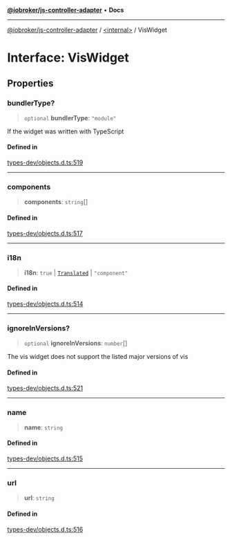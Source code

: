 [**@iobroker/js-controller-adapter**](../../README.md) • **Docs**

***

[@iobroker/js-controller-adapter](../../globals.md) / [\<internal\>](../README.md) / VisWidget

# Interface: VisWidget

## Properties

### bundlerType?

> `optional` **bundlerType**: `"module"`

If the widget was written with TypeScript

#### Defined in

[types-dev/objects.d.ts:519](https://github.com/ioBroker/ioBroker.js-controller/blob/8ad7f66ced81c171aa99d76496fa607acde05189/packages/types-dev/objects.d.ts#L519)

***

### components

> **components**: `string`[]

#### Defined in

[types-dev/objects.d.ts:517](https://github.com/ioBroker/ioBroker.js-controller/blob/8ad7f66ced81c171aa99d76496fa607acde05189/packages/types-dev/objects.d.ts#L517)

***

### i18n

> **i18n**: `true` \| [`Translated`](../type-aliases/Translated.md) \| `"component"`

#### Defined in

[types-dev/objects.d.ts:514](https://github.com/ioBroker/ioBroker.js-controller/blob/8ad7f66ced81c171aa99d76496fa607acde05189/packages/types-dev/objects.d.ts#L514)

***

### ignoreInVersions?

> `optional` **ignoreInVersions**: `number`[]

The vis widget does not support the listed major versions of vis

#### Defined in

[types-dev/objects.d.ts:521](https://github.com/ioBroker/ioBroker.js-controller/blob/8ad7f66ced81c171aa99d76496fa607acde05189/packages/types-dev/objects.d.ts#L521)

***

### name

> **name**: `string`

#### Defined in

[types-dev/objects.d.ts:515](https://github.com/ioBroker/ioBroker.js-controller/blob/8ad7f66ced81c171aa99d76496fa607acde05189/packages/types-dev/objects.d.ts#L515)

***

### url

> **url**: `string`

#### Defined in

[types-dev/objects.d.ts:516](https://github.com/ioBroker/ioBroker.js-controller/blob/8ad7f66ced81c171aa99d76496fa607acde05189/packages/types-dev/objects.d.ts#L516)
